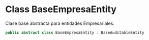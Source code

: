 # Class BaseEmpresaEntity

Clase base abstracta para entidades Empresariales.
```cs
public abstract class BaseEmpresaEntity : BaseAuditableEntity
```